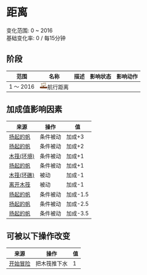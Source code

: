 # 距离  
变化范围: 0 ~ 2016  
基础变化率: 0 / 每15分钟  
## 阶段  
范围  |  名称  |  描述  |  影响状态  |  影响动作  
----  |  ----  |  ----  |  ----  |  ----  
1 ～ 2016  |  <img decoding="async" src="Sprite/Distance.png" style="width:20px;">航行距离  |    |    |    
## 加成值影响因素  
来源  |  操作  |  值  
----  |  ----  |  ----  
[扬起的帆](SailUp_Raft.md)  |  条件被动  |  加成+3  
[扬起的帆](SailUp_Raft.md)  |  条件被动  |  加成+2  
[木筏(环境)](Env_Raft.md)  |  条件被动  |  加成+1  
[扬起的帆](SailUp_Raft.md)  |  条件被动  |  加成+1  
[木筏(环礁)](RaftEntranceAtoll.md)  |  被动  |  加成-1  
[离开木筏](RaftExitAtoll.md)  |  被动  |  加成-1  
[扬起的帆](SailUp_Raft.md)  |  条件被动  |  加成-1.5  
[扬起的帆](SailUp_Raft.md)  |  条件被动  |  加成-2.5  
[扬起的帆](SailUp_Raft.md)  |  条件被动  |  加成-3.5  
## 可被以下操作改变  
来源  |  操作  |  值  
----  |  ----  |  ----  
[开始冒险](Start_Raft.md)  |  把木筏推下水  |  1  
